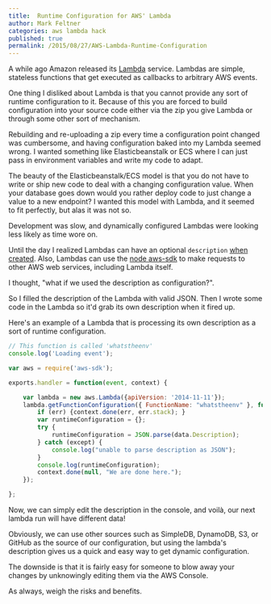 ```yaml
---
title:  Runtime Configuration for AWS' Lambda
author: Mark Feltner
categories: aws lambda hack
published: true
permalink: /2015/08/27/AWS-Lambda-Runtime-Configuration
---
```


A while ago Amazon released its [Lambda](http://aws.amazon.com/lambda/) service. Lambdas are simple, stateless  functions that get executed as callbacks to arbitrary AWS events.

One thing I disliked about Lambda is that you cannot provide any sort of runtime configuration to it. Because of this you are forced to build configuration into your source code either via the zip you give Lambda or through some other sort of mechanism.

Rebuilding and re-uploading a zip every time a configuration point changed was cumbersome, and having configuration baked into my Lambda seemed wrong. I wanted something like Elasticbeanstalk or ECS where I can just pass in environment variables and write my code to adapt.

The beauty of the Elasticbeanstalk/ECS model is that you do not have to write
or ship new code to deal with a changing configuration value. When your
database goes down would you rather deploy code to just change a value to a new endpoint?
I wanted this model with Lambda, and it seemed to fit perfectly, but alas it was not so.

Development was slow, and dynamically configured Lambdas were looking less likely as time wore on.

Until the day I realized Lambdas can have an optional `description` [when created](http://docs.aws.amazon.com/AWSJavaScriptSDK/latest/AWS/Lambda.html#createFunction-property). Also, Lambdas can use the [node aws-sdk](https://github.com/aws/aws-sdk-js) to make requests to other AWS web services, including Lambda itself.

I thought, "what if we used the description as configuration?".

So I filled the description of the Lambda with valid JSON. Then I wrote some code in the Lambda so it'd grab its own description when it fired up.

Here's an example of a Lambda that is processing its own description as a sort of runtime configuration.

``` javascript
// This function is called 'whatstheenv'
console.log('Loading event');

var aws = require('aws-sdk');

exports.handler = function(event, context) {

    var lambda = new aws.Lambda({apiVersion: '2014-11-11'});
    lambda.getFunctionConfiguration({ FunctionName: "whatstheenv" }, function(err, data){
        if (err) {context.done(err, err.stack); }
        var runtimeConfiguration = {};
        try {
            runtimeConfiguration = JSON.parse(data.Description);
        } catch (except) {
            console.log("unable to parse description as JSON");
        }
        console.log(runtimeConfiguration);
        context.done(null, "We are done here.");
    });

};
```

Now, we can simply edit the description in the console, and voilà, our next lambda run will have different data!

Obviously, we can use other sources such as SimpleDB, DynamoDB, S3, or GitHub as the source of our configuration, but using the lambda's description gives us a quick and easy way to get dynamic configuration.

The downside is that it is fairly easy for someone to blow away your changes by unknowingly editing them via the AWS Console.

As always, weigh the risks and benefits.
